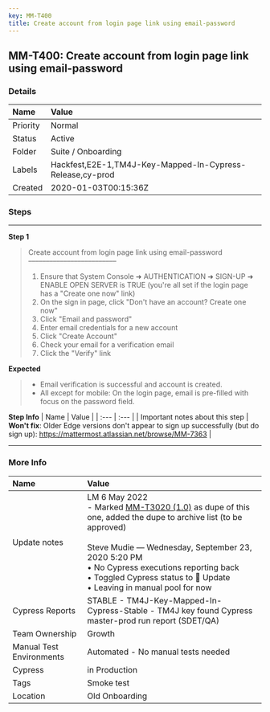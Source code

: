 ```yaml
---
key: MM-T400
title: Create account from login page link using email-password
---
```


## MM-T400: Create account from login page link using email-password

### Details

| Name     | Value                                                     |
| :------- | :-------------------------------------------------------- |
| Priority | Normal                                                    |
| Status   | Active                                                    |
| Folder   | Suite / Onboarding                                        |
| Labels   | Hackfest,E2E-1,TM4J-Key-Mapped-In-Cypress-Release,cy-prod |
| Created  | 2020-01-03T00:15:36Z                                      |

### Steps

<hr/>

**Step 1**

> <article>Create account from login page link using email-password<br>–––––––––––––––––––––––––<br><ol><li>Ensure that System Console ➜ AUTHENTICATION ➜ SIGN-UP ➜ ENABLE OPEN SERVER is TRUE (you're all set if the login page has a "Create one now" link)</li><li>On the sign in page, click "Don't have an account? Create one now"</li><li>Click "Email and password"</li><li>Enter email credentials for a new account</li><li>Click "Create Account"</li><li>Check your email for a verification email</li><li>Click the "Verify" link</li></ol></article>

**Expected**

> <article><ul><li>Email verification is successful and account is created.</li><li>All except for mobile: On the login page, email is pre-filled with focus on the password field.</li></ul></article>

**Step Info**
| Name | Value |
| :--- | :--- |
| Important notes about this step | ​​​​<strong>Won't fix</strong>: Older Edge versions don't appear to sign up successfully (but do sign up): <a href="https://mattermost.atlassian.net/browse/MM-7363" rel="noopener noreferrer" target="_blank">https://mattermost.atlassian.net/browse/MM-7363</a> |

<hr/>

### More Info

| Name                     | Value                                                                                                                                                                                                                                                                                                                                                                                                                                                                                            |
| :----------------------- | :----------------------------------------------------------------------------------------------------------------------------------------------------------------------------------------------------------------------------------------------------------------------------------------------------------------------------------------------------------------------------------------------------------------------------------------------------------------------------------------------- |
| Update notes             | LM 6 May 2022<br />- Marked <a href="https://mattermost.atlassian.net/projects/MM?selectedItem=com.atlassian.plugins.atlassian-connect-plugin:com.kanoah.test-manager__main-project-page#!/testCase/MM-T3020">MM-T3020 (1.0)</a> as dupe of this one, added the dupe to archive list (to be approved)<br /><br />Steve Mudie — Wednesday, September 23, 2020 5:20 PM<br />• No Cypress executions reporting back<br />• Toggled Cypress status to 🔧 Update<br />• Leaving in manual pool for now |
| Cypress Reports          | STABLE - TM4J-Key-Mapped-In-Cypress-Stable - TM4J key found Cypress master-prod run report (SDET/QA)                                                                                                                                                                                                                                                                                                                                                                                             |
| Team Ownership           | Growth                                                                                                                                                                                                                                                                                                                                                                                                                                                                                           |
| Manual Test Environments | Automated - No manual tests needed                                                                                                                                                                                                                                                                                                                                                                                                                                                               |
| Cypress                  | in Production                                                                                                                                                                                                                                                                                                                                                                                                                                                                                    |
| Tags                     | Smoke test                                                                                                                                                                                                                                                                                                                                                                                                                                                                                       |
| Location                 | Old Onboarding                                                                                                                                                                                                                                                                                                                                                                                                                                                                                   |
